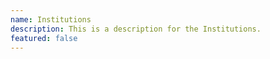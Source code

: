 ```yaml
---
name: Institutions
description: This is a description for the Institutions.
featured: false
---
```


